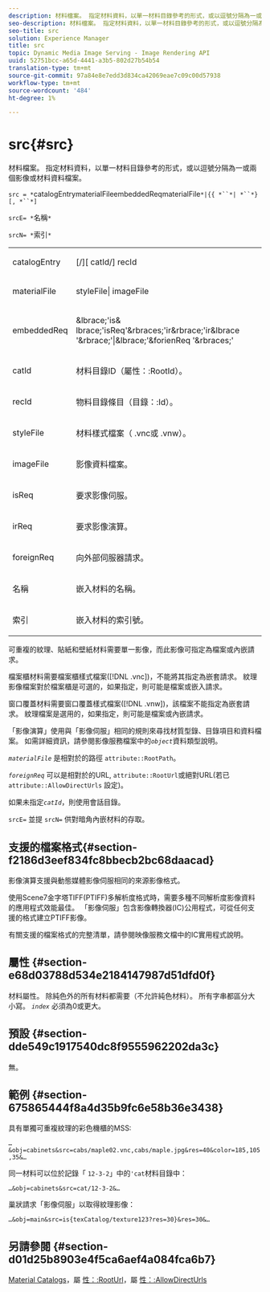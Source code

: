 ```yaml
---
description: 材料檔案。 指定材料資料，以單一材料目錄參考的形式，或以逗號分隔為一或兩個影像或材料資料檔案。
seo-description: 材料檔案。 指定材料資料，以單一材料目錄參考的形式，或以逗號分隔為一或兩個影像或材料資料檔案。
seo-title: src
solution: Experience Manager
title: src
topic: Dynamic Media Image Serving - Image Rendering API
uuid: 52751bcc-a65d-4441-a3b5-802d27b54b54
translation-type: tm+mt
source-git-commit: 97a84e8e7edd3d834ca42069eae7c09c00d57938
workflow-type: tm+mt
source-wordcount: '484'
ht-degree: 1%

---
```



# src{#src}

材料檔案。 指定材料資料，以單一材料目錄參考的形式，或以逗號分隔為一或兩個影像或材料資料檔案。

`src = *`catalogEntrymaterialFileembeddedReqmaterialFile`*|{{ *``*| *``*}[, *``*]`

`srcE= *`名稱`*`

`srcN= *`索引`*`

<table id="simpletable_A64C4F084C0A4DDCA45A921D4BD7AAEA"> 
 <tr class="strow"> 
  <td class="stentry"> <p><span class="varname"> catalogEntry</span> </p></td> 
  <td class="stentry"> <p><span class="codeph">[/][<span class="varname"> catId</span>/]<span class="varname"> recId</span></span> </p></td> 
 </tr> 
 <tr class="strow"> 
  <td class="stentry"> <span class="varname"> materialFile</span> </td> 
  <td class="stentry"> <p><span class="codeph"> <span class="varname"> styleFile</span>|<span class="varname"> imageFile</span></span> </p> </td> 
 </tr> 
 <tr class="strow"> 
  <td class="stentry"> <p><span class="varname"> embeddedReq</span> </p> </td> 
  <td class="stentry"> <p><span class="codeph">&amp;lbrace;'is&amp;<span class="varname"> lbrace;'isReq</span>'&amp;rbraces;'ir&amp;rbrace;'ir&amp;lbrace<span class="varname"> '&amp;rbrace;'|&amp;lbrace;'&amp;</span>forienReq<span class="varname"> </span>'&amp;rbraces;'</span> </p></td> 
 </tr> 
 <tr class="strow"> 
  <td class="stentry"> <p><span class="varname"> catId</span> </p></td> 
  <td class="stentry"> <p>材料目錄ID（<span class="codeph">屬性：:RootId</span>）。 </p></td> 
 </tr> 
 <tr class="strow"> 
  <td class="stentry"> <p><span class="varname"> recId</span> </p></td> 
  <td class="stentry"> <p>物料目錄條目（<span class="codeph">目錄：:Id</span>）。 </p></td> 
 </tr> 
 <tr class="strow"> 
  <td class="stentry"> <p><span class="varname"> styleFile</span> </p></td> 
  <td class="stentry"> <p>材料樣式檔案（<span class="filepath"> .vnc</span>或<span class="filepath"> .vnw</span>）。 </p></td> 
 </tr> 
 <tr class="strow"> 
  <td class="stentry"> <p><span class="varname"> imageFile</span> </p></td> 
  <td class="stentry"> <p>影像資料檔案。 </p></td> 
 </tr> 
 <tr class="strow"> 
  <td class="stentry"> <p><span class="varname"> isReq</span> </p></td> 
  <td class="stentry"> <p>要求影像伺服。 </p></td> 
 </tr> 
 <tr class="strow"> 
  <td class="stentry"> <p><span class="varname"> irReq</span> </p></td> 
  <td class="stentry"> <p>要求影像演算。 </p></td> 
 </tr> 
 <tr class="strow"> 
  <td class="stentry"> <p><span class="varname"> foreignReq</span> </p></td> 
  <td class="stentry"> <p>向外部伺服器請求。 </p></td> 
 </tr> 
 <tr class="strow"> 
  <td class="stentry"> <p><span class="varname"> 名稱</span> </p></td> 
  <td class="stentry"> <p>嵌入材料的名稱。 </p></td> 
 </tr> 
 <tr class="strow"> 
  <td class="stentry"> <p><span class="varname"> 索引</span> </p></td> 
  <td class="stentry"> <p>嵌入材料的索引號。 </p></td> 
 </tr> 
</table>

可重複的紋理、貼紙和壁紙材料需要單一影像，而此影像可指定為檔案或內嵌請求。

檔案櫃材料需要檔案櫃樣式檔案([!DNL .vnc])，不能將其指定為嵌套請求。 紋理影像檔案對於檔案櫃是可選的，如果指定，則可能是檔案或嵌入請求。

窗口覆蓋材料需要窗口覆蓋樣式檔案([!DNL .vnw])，該檔案不能指定為嵌套請求。 紋理檔案是選用的，如果指定，則可能是檔案或內嵌請求。

「影像演算」使用與「影像伺服」相同的規則來尋找材質型錄、目錄項目和資料檔案。 如需詳細資訊，請參閱影像服務檔案中的&#x200B;*`object`*&#x200B;資料類型說明。

*`materialFile`* 是相對於的路徑 `attribute::RootPath`。

*`foreignReq`* 可以是相對於的URL, `attribute::RootUrl`或絕對URL(若已 `attribute::AllowDirectUrls` 設定)。

如果未指定&#x200B;*`catId`*，則使用會話目錄。

`srcE=` 並提 `srcN=` 供對暗角內嵌材料的存取。

## 支援的檔案格式{#section-f2186d3eef834fc8bbecb2bc68daacad}

影像演算支援與動態媒體影像伺服相同的來源影像格式。

使用Scene7金字塔TIFF(PTIFF)多解析度格式時，需要多種不同解析度影像資料的應用程式效能最佳。 「影像伺服」包含影像轉換器(IC)公用程式，可從任何支援的格式建立PTIFF影像。

有關支援的檔案格式的完整清單，請參閱映像服務文檔中的IC實用程式說明。

## 屬性 {#section-e68d03788d534e2184147987d51dfd0f}

材料屬性。 除純色外的所有材料都需要（不允許純色材料）。 所有字串都區分大小寫。 *`index`* 必須為0或更大。

## 預設 {#section-dde549c1917540dc8f9555962202da3c}

無。

## 範例 {#section-675865444f8a4d35b9fc6e58b36e3438}

具有單獨可重複紋理的彩色機櫃的MSS:

`…&obj=cabinets&src=cabs/maple02.vnc,cabs/maple.jpg&res=40&color=185,105,35&…`

同一材料可以位於記錄「 `12-3-2`」中的`'cat`材料目錄中：

`…&obj=cabinets&src=cat/12-3-2&…`

巢狀請求「影像伺服」以取得紋理影像：

`…&obj=main&src=is{texCatalog/texture123?res=30}&res=30&…`

## 另請參閱 {#section-d01d25b8903e4f5ca6aef4a084fca6b7}

[Material Catalogs](../../../../../ir-api/http-protocol/image-rendering-api-ref/c-ir-http-protocol-ref/c-ir-http-protocol-syntax-and-features/c-ir-http-material-catalogs/c-ir-http-material-catalogs.md#concept-772742c1688f420a88a56f5136ad1db2)，屬 [性：:RootUrl](../../../../../ir-api/material-cat/image-rendering-api-ref/c-ir-material-catalog/c-ir-attributes-reference/r-ir-rooturl.md#reference-b8d706a573814802bd6794223cc78402)，屬 [性：:AllowDirectUrls](../../../../../ir-api/material-cat/image-rendering-api-ref/c-ir-material-catalog/c-ir-attributes-reference/r-ir-allowdirecturls.md#reference-02000c0f3c494292bad8425d06268882)
